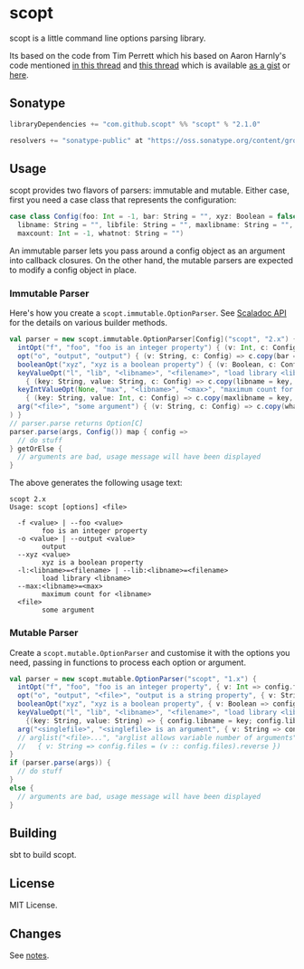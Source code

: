 scopt
=====

scopt is a little command line options parsing library.

Its based on the code from Tim Perrett which his based on Aaron Harnly's code
mentioned [in this thread](http://old.nabble.com/-scala--CLI-library--ts19391923.html#a19391923) and
[this thread](http://old.nabble.com/Parsing-command-lines-argument-in-a-%22scalaesque%22-way-tp26592006p26595257.html)
which is available [as a gist](http://gist.github.com/246481) or [here](http://harnly.net/tmp/OptionsParser.scala).

Sonatype
--------

```scala
libraryDependencies += "com.github.scopt" %% "scopt" % "2.1.0"

resolvers += "sonatype-public" at "https://oss.sonatype.org/content/groups/public"
```

Usage
-----

scopt provides two flavors of parsers: immutable and mutable.
Either case, first you need a case class that represents the configuration:

```scala
case class Config(foo: Int = -1, bar: String = "", xyz: Boolean = false,
  libname: String = "", libfile: String = "", maxlibname: String = "",
  maxcount: Int = -1, whatnot: String = "")
```

An immutable parser lets you pass around a config object as an argument into callback closures.
On the other hand, the mutable parsers are expected to modify a config object in place.

### Immutable Parser

Here's how you create a `scopt.immutable.OptionParser`. See [Scaladoc API](http://scopt.github.com/scopt/latest/api/) for the details on various builder methods.

```scala
val parser = new scopt.immutable.OptionParser[Config]("scopt", "2.x") { def options = Seq(
  intOpt("f", "foo", "foo is an integer property") { (v: Int, c: Config) => c.copy(foo = v) },
  opt("o", "output", "output") { (v: String, c: Config) => c.copy(bar = v) },
  booleanOpt("xyz", "xyz is a boolean property") { (v: Boolean, c: Config) => c.copy(xyz = v) },
  keyValueOpt("l", "lib", "<libname>", "<filename>", "load library <libname>")
    { (key: String, value: String, c: Config) => c.copy(libname = key, libfile = value) },
  keyIntValueOpt(None, "max", "<libname>", "<max>", "maximum count for <libname>")
    { (key: String, value: Int, c: Config) => c.copy(maxlibname = key, maxcount = value) },
  arg("<file>", "some argument") { (v: String, c: Config) => c.copy(whatnot = v) }
) }
// parser.parse returns Option[C]
parser.parse(args, Config()) map { config =>
  // do stuff
} getOrElse {
  // arguments are bad, usage message will have been displayed
}
```

The above generates the following usage text:

    scopt 2.x
    Usage: scopt [options] <file>

      -f <value> | --foo <value>
            foo is an integer property
      -o <value> | --output <value>
            output
      --xyz <value>
            xyz is a boolean property
      -l:<libname>=<filename> | --lib:<libname>=<filename>
            load library <libname>
      --max:<libname>=<max>
            maximum count for <libname>
      <file>
            some argument

### Mutable Parser

Create a `scopt.mutable.OptionParser` and customise it with the options you need, passing in functions to process each option or argument.

```scala
val parser = new scopt.mutable.OptionParser("scopt", "1.x") {
  intOpt("f", "foo", "foo is an integer property", { v: Int => config.foo = v })
  opt("o", "output", "<file>", "output is a string property", { v: String => config.bar = v })
  booleanOpt("xyz", "xyz is a boolean property", { v: Boolean => config.xyz = v })
  keyValueOpt("l", "lib", "<libname>", "<filename>", "load library <libname>",
    {(key: String, value: String) => { config.libname = key; config.libfile = value } })
  arg("<singlefile>", "<singlefile> is an argument", { v: String => config.whatnot = v })
  // arglist("<file>...", "arglist allows variable number of arguments",
  //   { v: String => config.files = (v :: config.files).reverse })
}
if (parser.parse(args)) {
  // do stuff
}
else {
  // arguments are bad, usage message will have been displayed
}
```

Building
--------

sbt to build scopt.

License
-------

MIT License.

Changes
-------

See [notes](https://github.com/scopt/scopt/tree/master/notes).
